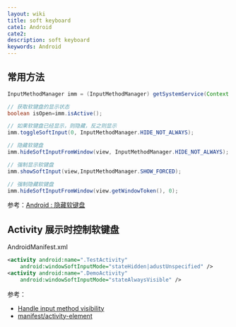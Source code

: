 ```yaml
---
layout: wiki
title: soft keyboard
cate1: Android
cate2:
description: soft keyboard
keywords: Android
---
```


## 常用方法

```java
InputMethodManager imm = (InputMethodManager) getSystemService(Context.INPUT_METHOD_SERVICE); 

// 获取软键盘的显示状态
boolean isOpen=imm.isActive();

// 如果软键盘已经显示，则隐藏，反之则显示 
imm.toggleSoftInput(0, InputMethodManager.HIDE_NOT_ALWAYS);

// 隐藏软键盘
imm.hideSoftInputFromWindow(view, InputMethodManager.HIDE_NOT_ALWAYS);

// 强制显示软键盘
imm.showSoftInput(view,InputMethodManager.SHOW_FORCED);   

// 强制隐藏软键盘
imm.hideSoftInputFromWindow(view.getWindowToken(), 0); 
```

参考：[Android : 隐藏软键盘](https://blog.csdn.net/doris_d/article/details/52536480)

## Activity 展示时控制软键盘

AndroidManifest.xml

```xml
<activity android:name=".TestActivity"
    android:windowSoftInputMode="stateHidden|adustUnspecified" />
<activity android:name=".DemoActivity"
    android:windowSoftInputMode="stateAlwaysVisible" />
```

参考：

* [Handle input method visibility](https://developer.android.com/training/keyboard-input/visibility)
* [manifest/activity-element](https://developer.android.com/guide/topics/manifest/activity-element)
